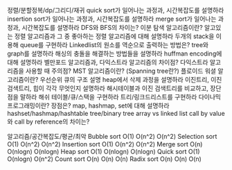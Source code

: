 정렬/분할정복/dp/그리디/재귀
quick sort가 일어나는 과정과, 시간복잡도를 설명하라
insertion sort가 일어나는 과정과, 시간복잡도를 설명하라
merge sort가 일어나는 과정과, 시간복잡도를 설명하라
DFS와 BFS의 차이는?
이분 탐색 알고리즘이란?
알고있는 정렬 알고리즘과 그 중 좋아하는 정렬 알고리즘에 대해 설명하라
두개의 stack을 이용해 queue를 구현하라
Linkedlist의 원소를 역순으로 출력하는 방법은?
tree와 graph를 설명하라
해싱의 충돌을 해결하는 방법들을 설명하라
huffman encoding에 대해 설명하라
벨만포드 알고리즘과, 다익스트라 알고리즘의 차이점?
다익스트라 알고리즘을 사용할 때 주의점?
MST 알고리즘이란? (Spanning tree란?)
플로이드 워셜 알고리즘이란?
우선순위 큐의 구조 설명
heap에서 삭제 과정을 설명하라
이진트리, 이진검색트리, 힙이 각각 무엇인지 설명하라
해시테이블과 이진 검색트리를 비교하고, 장단점을 말하라
해쉬 테이블/큐/스택을 구현하라
트리/링크드리스트를 구현하라
다이나믹 프로그래밍이란? 장점은?
map, hashmap, set에 대해 설명하라
hashset/hashmap/hashtable
tree/binary tree
array vs linked list
call by value와 call by reference의 차이는?


알고리즘/공간복잡도/평균/최악
Bubble sort	O(1)	O(n^2)	O(n^2)
Selection sort	O(1)	O(n^2)	O(n^2)
Insertion sort	O(1)	O(n^2)	O(n^2)
Merge sort	O(n)	O(nlogn)	O(nlogn)
Heap sort		O(1)	O(nlogn)	O(nlogn)
Quick sort	O(1)	O(nlogn)	O(n^2)
Count sort	O(n)	O(n)	O(n)
Radix sort		O(n)	O(n)	O(n)